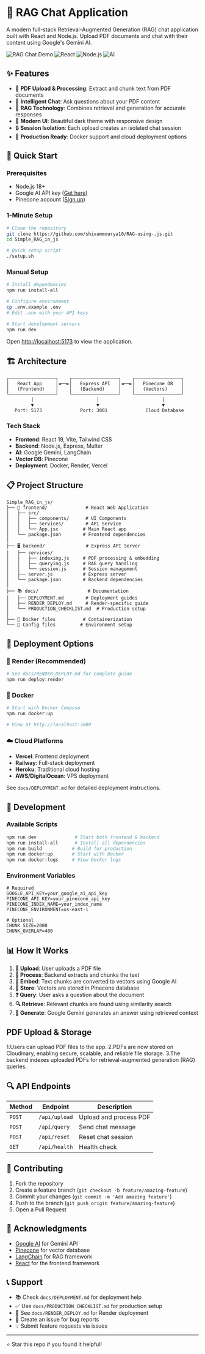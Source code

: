 # 🤖 RAG Chat Application

A modern full-stack Retrieval-Augmented Generation (RAG) chat application built with React and Node.js. Upload PDF documents and chat with their content using Google's Gemini AI.

![RAG Chat Demo](https://img.shields.io/badge/Demo-Live-brightgreen)
![React](https://img.shields.io/badge/React-19-blue)
![Node.js](https://img.shields.io/badge/Node.js-Express-green)
![AI](https://img.shields.io/badge/AI-Google%20Gemini-orange)

## ✨ Features

- 📄 **PDF Upload & Processing**: Extract and chunk text from PDF documents
- 💬 **Intelligent Chat**: Ask questions about your PDF content
- 🧠 **RAG Technology**: Combines retrieval and generation for accurate responses
- 🎨 **Modern UI**: Beautiful dark theme with responsive design
- 🔒 **Session Isolation**: Each upload creates an isolated chat session
- 🚀 **Production Ready**: Docker support and cloud deployment options

## 🎯 Quick Start

### Prerequisites
- Node.js 18+ 
- Google AI API key ([Get here](https://makersuite.google.com/app/apikey))
- Pinecone account ([Sign up](https://www.pinecone.io/))

### 1-Minute Setup
```bash
# Clone the repository
git clone https://github.com/shivammourya10/RAG-using-.js.git
cd Simple_RAG_in_js

# Quick setup script
./setup.sh
```

### Manual Setup
```bash
# Install dependencies
npm run install-all

# Configure environment
cp .env.example .env
# Edit .env with your API keys

# Start development servers
npm run dev
```

Open [http://localhost:5173](http://localhost:5173) to view the application.

## 🏗️ Architecture

```
┌─────────────────┐    ┌─────────────────┐    ┌─────────────────┐
│   React App     │◄──►│   Express API   │◄──►│   Pinecone DB   │
│   (Frontend)    │    │   (Backend)     │    │   (Vectors)     │
└─────────────────┘    └─────────────────┘    └─────────────────┘
         │                       │                       │
         ▼                       ▼                       ▼
   Port: 5173              Port: 3001              Cloud Database
```

### Tech Stack
- **Frontend**: React 19, Vite, Tailwind CSS
- **Backend**: Node.js, Express, Multer
- **AI**: Google Gemini, LangChain
- **Vector DB**: Pinecone
- **Deployment**: Docker, Render, Vercel

## 📋 Project Structure

```
Simple_RAG_in_js/
├── 📱 frontend/              # React Web Application
│   ├── src/
│   │   ├── components/      # UI Components
│   │   ├── services/        # API Service
│   │   └── App.jsx         # Main React app
│   └── package.json        # Frontend dependencies
│
├── 🖥️ backend/               # Express API Server  
│   ├── services/
│   │   ├── indexing.js     # PDF processing & embedding
│   │   ├── querying.js     # RAG query handling
│   │   └── session.js      # Session management
│   ├── server.js           # Express server
│   └── package.json        # Backend dependencies
│
├── 📚 docs/                  # Documentation
│   ├── DEPLOYMENT.md        # Deployment guides
│   ├── RENDER_DEPLOY.md     # Render-specific guide
│   └── PRODUCTION_CHECKLIST.md  # Production setup
│
├── 🐳 Docker files          # Containerization
└── 🔧 Config files         # Environment setup
```

## 🚀 Deployment Options

### 🎯 Render (Recommended)
```bash
# See docs/RENDER_DEPLOY.md for complete guide
npm run deploy:render
```

### 🐳 Docker
```bash
# Start with Docker Compose
npm run docker:up

# View at http://localhost:3000
```

### ☁️ Cloud Platforms
- **Vercel**: Frontend deployment
- **Railway**: Full-stack deployment  
- **Heroku**: Traditional cloud hosting
- **AWS/DigitalOcean**: VPS deployment

See `docs/DEPLOYMENT.md` for detailed deployment instructions.

## 🔧 Development

### Available Scripts
```bash
npm run dev              # Start both frontend & backend
npm run install-all      # Install all dependencies
npm run build           # Build for production
npm run docker:up       # Start with Docker
npm run docker:logs     # View Docker logs
```

### Environment Variables
```env
# Required
GOOGLE_API_KEY=your_google_ai_api_key
PINECONE_API_KEY=your_pinecone_api_key
PINECONE_INDEX_NAME=your_index_name
PINECONE_ENVIRONMENT=us-east-1

# Optional
CHUNK_SIZE=2000
CHUNK_OVERLAP=400
```

## 📊 How It Works

1. **📄 Upload**: User uploads a PDF file
2. **🔄 Process**: Backend extracts and chunks the text
3. **🧮 Embed**: Text chunks are converted to vectors using Google AI
4. **💾 Store**: Vectors are stored in Pinecone database
5. **❓ Query**: User asks a question about the document
6. **🔍 Retrieve**: Relevant chunks are found using similarity search
7. **🤖 Generate**: Google Gemini generates an answer using retrieved context

## PDF Upload & Storage
1.Users can upload PDF files to the app.
2.PDFs are now stored on Cloudinary, enabling secure, scalable, and reliable file storage.
3.The backend indexes uploaded PDFs for retrieval-augmented generation (RAG) queries.

## 🔍 API Endpoints

| Method | Endpoint | Description |
|--------|----------|-------------|
| `POST` | `/api/upload` | Upload and process PDF |
| `POST` | `/api/query` | Send chat message |
| `POST` | `/api/reset` | Reset chat session |
| `GET`  | `/api/health` | Health check |

## 🤝 Contributing

1. Fork the repository
2. Create a feature branch (`git checkout -b feature/amazing-feature`)
3. Commit your changes (`git commit -m 'Add amazing feature'`)
4. Push to the branch (`git push origin feature/amazing-feature`)
5. Open a Pull Request

## 🙏 Acknowledgments

- [Google AI](https://ai.google.dev/) for Gemini API
- [Pinecone](https://www.pinecone.io/) for vector database
- [LangChain](https://js.langchain.com/) for RAG framework
- [React](https://react.dev/) for the frontend framework

## 📞 Support

- 📚 Check `docs/DEPLOYMENT.md` for deployment help
- ✅ Use `docs/PRODUCTION_CHECKLIST.md` for production setup
- 🚀 See `docs/RENDER_DEPLOY.md` for Render deployment
- 🐛 Create an issue for bug reports
- 💡 Submit feature requests via issues

---

⭐ Star this repo if you found it helpful!
